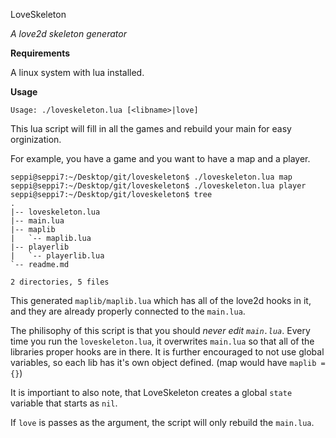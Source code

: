 LoveSkeleton

*A love2d skeleton generator*

**Requirements**

A linux system with lua installed.

**Usage**

    Usage: ./loveskeleton.lua [<libname>|love]

This lua script will fill in all the games and rebuild your main for easy orginization.

For example, you have a game and you want to have a map and a player.

    seppi@seppi7:~/Desktop/git/loveskeleton$ ./loveskeleton.lua map
    seppi@seppi7:~/Desktop/git/loveskeleton$ ./loveskeleton.lua player
    seppi@seppi7:~/Desktop/git/loveskeleton$ tree
    .
    |-- loveskeleton.lua
    |-- main.lua
    |-- maplib
    |   `-- maplib.lua
    |-- playerlib
    |   `-- playerlib.lua
    `-- readme.md
    
    2 directories, 5 files

This generated `maplib/maplib.lua` which has all of the love2d hooks in it, and they are already properly connected to the `main.lua`.

The philisophy of this script is that you should *never edit `main.lua`*. Every time you run the `loveskeleton.lua`, it overwrites `main.lua` so that all of the libraries proper hooks are in there. It is further encouraged to not use global variables, so each lib has it's own object defined. (map would have `maplib = {}`)

It is importiant to also note, that LoveSkeleton creates a global `state` variable that starts as `nil`.

If `love` is passes as the argument, the script will only rebuild the `main.lua`.